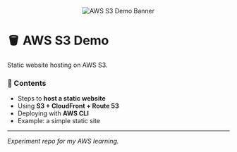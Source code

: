 <p align="center">
  <img src="./assets/banner.svg" alt="AWS S3 Demo Banner"/>
</p>

# 🪣 AWS S3 Demo  
Static website hosting on AWS S3.  

### 📘 Contents
- Steps to **host a static website**
- Using **S3 + CloudFront + Route 53**
- Deploying with **AWS CLI**
- Example: a simple static site  

---
*Experiment repo for my AWS learning.*
